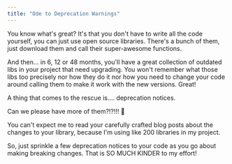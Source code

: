 ```yaml
---
title: "Ode to Deprecation Warnings"
---
```


You know what's great? It's that you don't have to write all the code yourself, you can just use open source libraries. There's a bunch of them, just download them and call their super-awesome functions.

And then... in 6, 12 or 48 months, you'll have a great collection of outdated libs in your project that need upgrading. You won't remember what those libs too precisely nor how they do it nor how you need to change your code around calling them to make it work with the new versions. Great!

A thing that comes to the rescue is.... deprecation notices.

Can we please have more of them?!?!!! :pray:

You can't expect me to read your carefully crafted blog posts about the changes to your library, because I'm using like 200 libraries in my project. 

So, just sprinkle a few deprecation notices to your code as you go about making breaking changes. That is SO MUCH KINDER to my effort!
